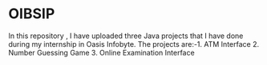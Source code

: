 # OIBSIP
In this repository , I have uploaded three Java projects that I have done during my internship in Oasis Infobyte. The projects are:-1. ATM Interface   2. Number Guessing Game   3. Online Examination Interface
